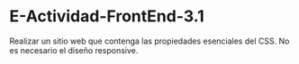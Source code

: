 # E-Actividad-FrontEnd-3.1
Realizar un sitio web que contenga las propiedades esenciales del CSS. No es necesario el diseño responsive.
